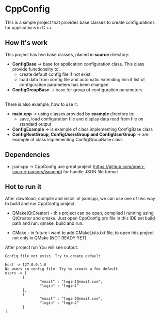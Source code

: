 # CppConfig
This is a simple project that provides base classes to create configurations for applications in C ++

## How it's work
This project has two base classes, placed in **source** directory: 
+ **ConfigBase** -> base for application configuration class. This class provide functionality to:
  + create default config file if not exist
  + load data from config file and automatic extending him if list of configuration parameters has been changed
+ **ConfigGroupBase** -> base for group of configuration parameters

<br>There is also example, how to use it:
+ **main.cpp** -> using classes provided by **example** directory to:
  + save, load configuration file and display data read from file on standard output
+ **ConfigExample** -> is example of class implementing ConfigBase class
+ **ConfigRootGroup, ConfigUsersGroup and ConfigUserGroup** -> are example of class implementing ConfigGroupBase class

## Dependencies
+ jsoncpp -> CppConfig use great project (https://github.com/open-source-parsers/jsoncpp) for handle JSON file format

## Hot to run it
After download, compile and install of jsoncpp, we can use one of two way to build and run CppConfig project.
+ QMake(QtCreator) - this project can be open, compiled i running using QtCreator and qmake. 
  Just open CppConfig.pro file in this IDE set build path and run: qmake, build and run.

+ CMake - in future i want to add CMakeLists.txt file, to open this project not only in QMake
 (NOT READY YET)

After project run You will see output:
```
Config file not exist. Try to create default

host -> 127.0.0.1:0
No users in config file. Try to create a fee default
users -> [
        {
                "email" : "login1@email.com",
                "login" : "login1"
        },
        {
                "email" : "login2@email.com",
                "login" : "login2"
        }
]
```


